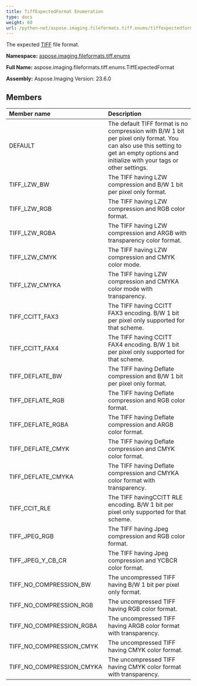 ```yaml
---
title: TiffExpectedFormat Enumeration
type: docs
weight: 60
url: /python-net/aspose.imaging.fileformats.tiff.enums/tiffexpectedformat/
---
```


The expected [TIFF](/imaging/python-net/aspose.imaging/fileformat/) file format.

**Namespace:** [aspose.imaging.fileformats.tiff.enums](/imaging/python-net/aspose.imaging.fileformats.tiff.enums/)

**Full Name:** aspose.imaging.fileformats.tiff.enums.TiffExpectedFormat

**Assembly:**  Aspose.Imaging Version: 23.6.0

## **Members**
|**Member name**|**Description**|
| :- | :- |
|DEFAULT|The default TIFF format is no compression with B/W 1 bit per pixel only format. You can also use this setting to get an empty options and initialize with your tags or other settings.|
|TIFF_LZW_BW|The TIFF having LZW compression and B/W 1 bit per pixel only format.|
|TIFF_LZW_RGB|The TIFF having LZW compression and RGB color format.|
|TIFF_LZW_RGBA|The TIFF having LZW compression and ARGB with transparency color format.|
|TIFF_LZW_CMYK|The TIFF having LZW compression and CMYK color mode.|
|TIFF_LZW_CMYKA|The TIFF having LZW compression and CMYKA color mode with transparency.|
|TIFF_CCITT_FAX3|The TIFF having CCITT FAX3 encoding. B/W 1 bit per pixel only supported for that scheme.|
|TIFF_CCITT_FAX4|The TIFF having CCITT FAX4 encoding. B/W 1 bit per pixel only supported for that scheme.|
|TIFF_DEFLATE_BW|The TIFF having Deflate compression and B/W 1 bit per pixel only format.|
|TIFF_DEFLATE_RGB|The TIFF having Deflate compression and RGB color format.|
|TIFF_DEFLATE_RGBA|The TIFF having Deflate compression and ARGB color format.|
|TIFF_DEFLATE_CMYK|The TIFF having Deflate compression and CMYK color format.|
|TIFF_DEFLATE_CMYKA|The TIFF having Deflate compression and CMYKA color format with transparency.|
|TIFF_CCIT_RLE|The TIFF havingCCITT RLE encoding. B/W 1 bit per pixel only supported for that scheme.|
|TIFF_JPEG_RGB|The TIFF having Jpeg compression and RGB color format.|
|TIFF_JPEG_Y_CB_CR|The TIFF having Jpeg compression and YCBCR color format.|
|TIFF_NO_COMPRESSION_BW|The uncompressed TIFF having B/W 1 bit per pixel only format.|
|TIFF_NO_COMPRESSION_RGB|The uncompressed TIFF having RGB color format.|
|TIFF_NO_COMPRESSION_RGBA|The uncompressed TIFF having ARGB color format with transparency.|
|TIFF_NO_COMPRESSION_CMYK|The uncompressed TIFF having CMYK color format.|
|TIFF_NO_COMPRESSION_CMYKA|The uncompressed TIFF having CMYK color format with transparency.|

